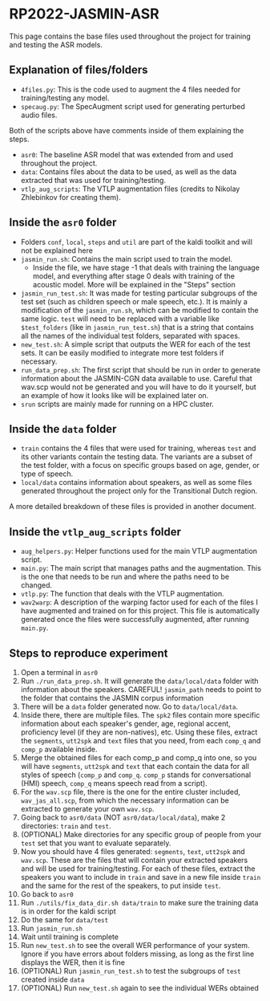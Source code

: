 # RP2022-JASMIN-ASR
This page contains the base files used throughout the project for training and testing the ASR models.

## Explanation of files/folders
- `4files.py`: This is the code used to augment the 4 files needed for training/testing any model.
- `specaug.py`: The SpecAugment script used for generating perturbed audio files.

Both of the scripts above have comments inside of them explaining the steps.
- `asr0`: The baseline ASR model that was extended from and used throughout the project.
- `data`: Contains files about the data to be used, as well as the data extracted that was used for training/testing.
- `vtlp_aug_scripts`: The VTLP augmentation files (credits to Nikolay Zhlebinkov for creating them).

## Inside the `asr0` folder
- Folders `conf`, `local`, `steps` and `util` are part of the kaldi toolkit and will not be explained here
- `jasmin_run.sh`: Contains the main script used to train the model.
  - Inside the file, we have stage -1 that deals with training the language model, and everything after stage 0 deals with training of the acoustic model. More will be explained in the "Steps" section
- `jasmin_run_test.sh`: It was made for testing particular subgroups of the test set (such as children speech or male speech, etc.). It is mainly a modification of the `jasmin_run.sh`, which can be modified to contain the same logic. `test` will need to be replaced with a variable like `$test_folders` (like in `jasmin_run_test.sh`) that is a string that contains all the names of the individual test folders, separated with spaces.
- `new_test.sh`: A simple script that outputs the WER for each of the test sets. It can be easily modified to integrate more test folders if necessary.
- `run_data_prep.sh`: The first script that should be run in order to generate information about the JASMIN-CGN data available to use. Careful that wav.scp would not be generated and you will have to do it yourself, but an example of how it looks like will be explained later on.
- `srun` scripts are mainly made for running on a HPC cluster.

## Inside the `data` folder
- `train` contains the 4 files that were used for training, whereas `test` and its other variants contain the testing data. The variants are a subset of the test folder, with a focus on specific groups based on age, gender, or type of speech.
- `local/data` contains information about speakers, as well as some files generated throughout the project only for the Transitional Dutch region. 

A more detailed breakdown of these files is provided in another document.

## Inside the `vtlp_aug_scripts` folder
- `aug_helpers.py`: Helper functions used for the main VTLP augmentation script.
- `main.py`: The main script that manages paths and the augmentation. This is the one that needs to be run and where the paths need to be changed.
- `vtlp.py`: The function that deals with the VTLP augmentation.
- `wav2warp`: A description of the warping factor used for each of the files I have augmented and trained on for this project. This file is automatically generated once the files were successfully augmented, after running `main.py`.

## Steps to reproduce experiment
1. Open a terminal in `asr0`
2. Run `./run_data_prep.sh`. It will generate the `data/local/data` folder with information about the speakers. CAREFUL! `jasmin_path` needs to point to the folder that contains the JASMIN corpus information
3. There will be a `data` folder generated now. Go to `data/local/data`.
4. Inside there, there are multiple files. The `spk2` files contain more specific information about each speaker's gender, age, regional accent, proficiency level (if they are non-natives), etc. Using these files, extract the `segments`, `utt2spk` and `text` files that you need, from each `comp_q` and `comp_p` available inside.
5. Merge the obtained files for each comp_p and comp_q into one, so you will have `segments`, `utt2spk` and `text` that each contain the data for all styles of speech (`comp_p` and `comp_q`. `comp_p` stands for conversational (HMI) speech, `comp_q` means speech read from a script).
6. For the `wav.scp` file, there is the one for the entire cluster included, `wav_jas_all.scp`, from which the necessary information can be extracted to generate your own `wav.scp`.
7. Going back to `asr0/data` (NOT `asr0/data/local/data`), make 2 directories: `train` and `test`.
8. (OPTIONAL) Make directories for any specific group of people from your `test` set that you want to evaluate separately.
9. Now you should have 4 files generated: `segments`, `text`, `utt2spk` and `wav.scp`. These are the files that will contain your extracted speakers and will be used for training/testing. For each of these files, extract the speakers you want to include in `train` and save in a new file inside `train` and the same for the rest of the speakers, to put inside `test`.
10. Go back to `asr0`
11. Run `./utils/fix_data_dir.sh data/train` to make sure the training data is in order for the kaldi script
12. Do the same for `data/test`
13. Run `jasmin_run.sh`
14. Wait until training is complete
15. Run `new_test.sh` to see the overall WER performance of your system. Ignore if you have errors about folders missing, as long as the first line displays the WER, then it is fine
16. (OPTIONAL) Run `jasmin_run_test.sh` to test the subgroups of `test` created inside `data`
17. (OPTIONAL) Run `new_test.sh` again to see the individual WERs obtained
